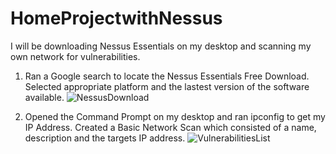 # HomeProjectwithNessus

I will be downloading Nessus Essentials on my desktop and scanning my own network for vulnerabilities.

1. Ran a Google search to locate the Nessus Essentials Free Download. Selected appropriate platform and the lastest version of the software available.
 ![NessusDownload](https://github.com/turysanchez5/HomeProjectwithNessus/assets/77302201/7855d5f7-887b-4f97-81c5-356151b0cd68)

2. Opened the Command Prompt on my desktop and ran ipconfig to get my IP Address. Created a Basic Network Scan which consisted of a name, description and the targets IP address. 
 ![VulnerabilitiesList](https://github.com/turysanchez5/HomeProjectwithNessus/assets/77302201/94ff32cd-6538-46cb-b213-058635626ede)
